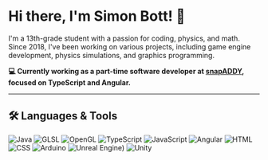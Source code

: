 # Hi there, I'm Simon Bott! 👋

I'm a 13th-grade student with a passion for coding, physics, and math. Since 2018, I've been working on various projects, including game engine development, physics simulations, and graphics programming.

**💻 Currently working as a part-time software developer at [snapADDY](https://snapaddy.com), focused on TypeScript and Angular.**


---

## 🛠 Languages & Tools

![Java](https://img.shields.io/badge/Java-ED8B00?style=for-the-badge&logo=java&logoColor=white)
![GLSL](https://img.shields.io/badge/GLSL-000080?style=for-the-badge&logo=opengl&logoColor=white)
![OpenGL](https://img.shields.io/badge/OpenGL-5586A4?style=for-the-badge&logo=opengl&logoColor=white)
![TypeScript](https://img.shields.io/badge/TypeScript-007ACC?style=for-the-badge&logo=typescript&logoColor=white)
![JavaScript](https://img.shields.io/badge/JavaScript-323330?style=for-the-badge&logo=javascript&logoColor=F7DF1E)
![Angular](https://img.shields.io/badge/Angular-DD0031?style=for-the-badge&logo=angular&logoColor=white)
![HTML](https://img.shields.io/badge/HTML-E34F26?style=for-the-badge&logo=html5&logoColor=white)
![CSS](https://img.shields.io/badge/CSS-1572B6?style=for-the-badge&logo=css3&logoColor=white)
![Arduino](https://img.shields.io/badge/Arduino-00979D?style=for-the-badge&logo=arduino&logoColor=white)
![Unreal Engine)](https://img.shields.io/badge/Unreal%20Engine-313131?style=for-the-badge&logo=unreal%20engine&logoColor=white)
![Unity](https://img.shields.io/badge/Unity-000000?style=for-the-badge&logo=unity&logoColor=white)
